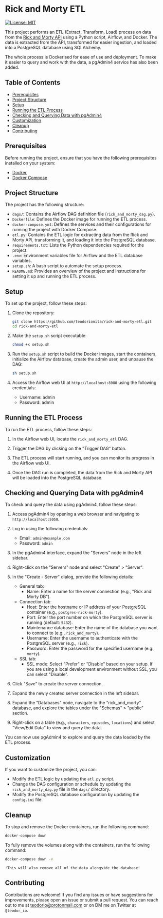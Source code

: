 # Rick and Morty ETL

[![License: MIT](https://img.shields.io/badge/License-MIT-blue.svg)](https://opensource.org/licenses/MIT)

This project performs an ETL (Extract, Transform, Load) process on data from the [Rick and Morty API](https://rickandmortyapi.com/) using a Python script, Airflow, and Docker. The data is extracted from the API, transformed for easier ingestion, and loaded into a PostgreSQL database using SQLAlchemy.

The whole process is Dockerised for ease of use and deployment. To make it easier to query and work with the data, a pgAdmin4 service has also been added.

## Table of Contents

- [Prerequisites](#prerequisites)
- [Project Structure](#project-structure)
- [Setup](#setup)
- [Running the ETL Process](#running-the-etl-process)
- [Checking and Querying Data with pgAdmin4](#checking-and-querying-data-with-pgadmin4)
- [Customization](#customization)
- [Cleanup](#cleanup)
- [Contributing](#contributing)

## Prerequisites

Before running the project, ensure that you have the following prerequisites installed on your system:

- [Docker](https://www.docker.com/)
- [Docker Compose](https://docs.docker.com/compose/)

## Project Structure

The project has the following structure:

- `dags/`: Contains the Airflow DAG definition file (`rick_and_morty_dag.py`).
- `Dockerfile`: Defines the Docker image for running the ETL process.
- `docker-compose.yml`: Defines the services and their configurations for running the project with Docker Compose.
- `etl.py`: Contains the ETL logic for extracting data from the Rick and Morty API, transforming it, and loading it into the PostgreSQL database.
- `requirements.txt`: Lists the Python dependencies required for the project.
- `.env`: Environment variables file for Airflow and the ETL database variables.
- `setup.sh`: A bash script to automate the setup process.
- `README.md`: Provides an overview of the project and instructions for setting it up and running the ETL process.

## Setup

To set up the project, follow these steps:

1. Clone the repository:
   ```bash
   git clone https://github.com/teodorionita/rick-and-morty-etl.git
   cd rick-and-morty-etl
   ```

2. Make the `setup.sh` script executable:
   ```bash
   chmod +x setup.sh
   ```

3. Run the `setup.sh` script to build the Docker images, start the containers, initialize the Airflow database, create the admin user, and unpause the DAG:
   ```bash
   sh setup.sh
   ```

4. Access the Airflow web UI at `http://localhost:8080` using the following credentials:
   - Username: admin
   - Password: admin

## Running the ETL Process

To run the ETL process, follow these steps:

1. In the Airflow web UI, locate the `rick_and_morty_etl` DAG.

2. Trigger the DAG by clicking on the "Trigger DAG" button.

3. The ETL process will start running, and you can monitor its progress in the Airflow web UI.

4. Once the DAG run is completed, the data from the Rick and Morty API will be loaded into the PostgreSQL database.

## Checking and Querying Data with pgAdmin4

To check and query the data using pgAdmin4, follow these steps:

1. Access pgAdmin4 by opening a web browser and navigating to `http://localhost:5050`.

2. Log in using the following credentials:
   - Email: `admin@example.com`
   - Password: `admin`

3. In the pgAdmin4 interface, expand the "Servers" node in the left sidebar.

4. Right-click on the "Servers" node and select "Create" > "Server".

5. In the "Create - Server" dialog, provide the following details:
   - General tab:
     - Name: Enter a name for the server connection (e.g., "Rick and Morty DB").
   - Connection tab:
     - Host: Enter the hostname or IP address of your PostgreSQL container (e.g., `postgres-rick-morty`).
     - Port: Enter the port number on which the PostgreSQL server is running (default: `5432`).
     - Maintenance database: Enter the name of the database you want to connect to (e.g., `rick_and_morty`).
     - Username: Enter the username to authenticate with the PostgreSQL server (e.g., `rick`).
     - Password: Enter the password for the specified username (e.g., `morty`).
   - SSL tab:
     - SSL mode: Select "Prefer" or "Disable" based on your setup. If you are using a local development environment without SSL, you can select "Disable".

6. Click "Save" to create the server connection.

7. Expand the newly created server connection in the left sidebar.

8. Expand the "Databases" node, navigate to the "rick_and_morty" database, and explore the tables under the "Schemas" > "public" section.

9. Right-click on a table (e.g., `characters`, `episodes`, `locations`) and select "View/Edit Data" to view and query the data.

You can now use pgAdmin4 to explore and query the data loaded by the ETL process.

## Customization

If you want to customize the project, you can:

- Modify the ETL logic by updating the `etl.py` script.
- Change the DAG configuration or schedule by updating the `rick_and_morty_dag.py` file in the `dags/` directory.
- Modify the PostgreSQL database configuration by updating the `config.ini` file.

## Cleanup

To stop and remove the Docker containers, run the following command:
```bash
docker-compose down
```

To fully remove the volumes along with the containers, run the following command:
```bash
docker-compose down -v
```
`!This will also remove all of the data alongside the database!`

## Contributing

Contributions are welcome! If you find any issues or have suggestions for improvements, please open an issue or submit a pull request. You can reach out to me at teodorio@protonmail.com or on DM me on Twitter at `@teodor_io`.
